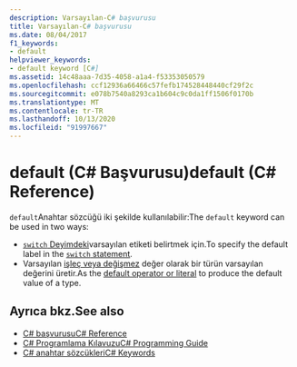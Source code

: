 ```yaml
---
description: Varsayılan-C# başvurusu
title: Varsayılan-C# başvurusu
ms.date: 08/04/2017
f1_keywords:
- default
helpviewer_keywords:
- default keyword [C#]
ms.assetid: 14c48aaa-7d35-4058-a1a4-f53353050579
ms.openlocfilehash: ccf12936a66466c57fefb174528448440cf29f2c
ms.sourcegitcommit: e078b7540a8293ca1b604c9c0da1ff1506f0170b
ms.translationtype: MT
ms.contentlocale: tr-TR
ms.lasthandoff: 10/13/2020
ms.locfileid: "91997667"
---
```

# <a name="default-c-reference"></a><span data-ttu-id="54414-103">default (C# Başvurusu)</span><span class="sxs-lookup"><span data-stu-id="54414-103">default (C# Reference)</span></span>

<span data-ttu-id="54414-104">`default`Anahtar sözcüğü iki şekilde kullanılabilir:</span><span class="sxs-lookup"><span data-stu-id="54414-104">The `default` keyword can be used in two ways:</span></span>

- <span data-ttu-id="54414-105">[ `switch` Deyimdeki](switch.md)varsayılan etiketi belirtmek için.</span><span class="sxs-lookup"><span data-stu-id="54414-105">To specify the default label in the [`switch` statement](switch.md).</span></span>
- <span data-ttu-id="54414-106">Varsayılan [işleç veya değişmez](../operators/default.md) değer olarak bir türün varsayılan değerini üretir.</span><span class="sxs-lookup"><span data-stu-id="54414-106">As the [default operator or literal](../operators/default.md) to produce the default value of a type.</span></span>

## <a name="see-also"></a><span data-ttu-id="54414-107">Ayrıca bkz.</span><span class="sxs-lookup"><span data-stu-id="54414-107">See also</span></span>

- [<span data-ttu-id="54414-108">C# başvurusu</span><span class="sxs-lookup"><span data-stu-id="54414-108">C# Reference</span></span>](../index.md)
- [<span data-ttu-id="54414-109">C# Programlama Kılavuzu</span><span class="sxs-lookup"><span data-stu-id="54414-109">C# Programming Guide</span></span>](../../programming-guide/index.md)
- [<span data-ttu-id="54414-110">C# anahtar sözcükleri</span><span class="sxs-lookup"><span data-stu-id="54414-110">C# Keywords</span></span>](index.md)
